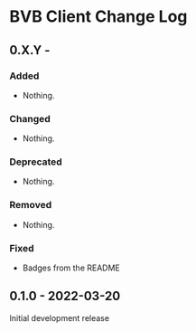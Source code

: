 # BVB Client Change Log

## 0.X.Y - 

### Added

- Nothing.

### Changed

- Nothing.

### Deprecated

- Nothing.

### Removed

- Nothing.

### Fixed

- Badges from the README

## 0.1.0 - 2022-03-20

Initial development release
